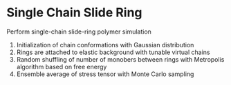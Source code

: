 # Single Chain Slide Ring

Perform single-chain slide-ring polymer simulation

1. Initialization of chain conformations with Gaussian distribution
2. Rings are attached to elastic background with tunable virtual chains
3. Random shuffling of number of monobers between rings with Metropolis algorithm based on free energy
4. Ensemble average of stress tensor with Monte Carlo sampling
